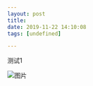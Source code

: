 ```yaml
---
layout: post
title: 
date: 2019-11-22 14:10:08
tags: [undefined]

---
```

测试1


![图片](./img/ang4SjhuSGNnSFo5Ykd0R1ZLL3pheXlodDlTL0Z5MndpVzNuUzRVbWp3enRIS1BEWDY3WkxBPT0.png)
